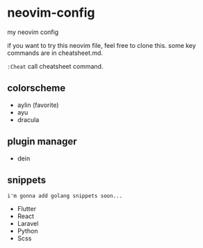 # neovim-config
my neovim config

if you want to try this neovim file, feel free to clone this.
 some key commands are in cheatsheet.md.
 
 `:Cheat` call cheatsheet command.
 

## colorscheme
- aylin (favorite)
- ayu
- dracula

## plugin manager
- dein

## snippets
`i'm gonna add golang snippets soon...`
- Flutter
- React
- Laravel
- Python
- Scss

